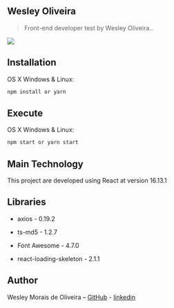 ## Wesley Oliveira

> Front-end developer test by Wesley Oliveira..

![](marvel-preview.gif)

## Installation

OS X Windows & Linux:

```sh
npm install or yarn
```

## Execute

OS X Windows & Linux:

```sh
npm start or yarn start
```

## Main Technology

This project are developed using React at version 16.13.1

## Libraries

- axios - 0.19.2

- ts-md5 - 1.2.7

- Font Awesome - 4.7.0

- react-loading-skeleton - 2.1.1

## Author

Wesley Morais de Oliveira – [GitHub](https://github.com/oliveirawesley) - [linkedin](https://www.linkedin.com/in/wesleymoraisdeoliveira/)
